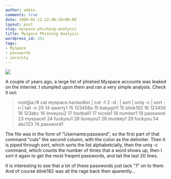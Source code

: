 ```yaml
---
author: admin
comments: true
date: 2009-02-11 22:40:10+00:00
layout: post
slug: myspace-phishing-analysis
title: Myspace Phishing Analysis
wordpress_id: 251
tags:
- Myspace
- passwords
- security
---
```


[![](/uploads/myspace.jpeg)](/uploads/myspace.jpeg)

A couple of years ago, a large list of phished Myspace accounts was leaked on the internet.
I stumpled upon them and ran a very simple analysis. Check it out:


> root@a:/# cat myspace.hackedlist | cut -f 2 -d : | sort | uniq -c | sort -n | tail -n 20
14 qwerty1
15 123456a
15 babygirl1
15 blink182
16 123456
16 123abc
16 iloveyou2
17 football1
17 nicole1
18 number1
19 password
23 myspace1
24 fuckyou1
28 iloveyou1
28 monkey1
29 fuckyou
54 abc123
74 password1


The file was in the form of "Username:password", so the first part of that command "cuts" the second column, with the colon as the delimiter. Then it is piped through sort, which sorts the list alphabetcially, then the uniq -c command, which counts the number of times that a word shows up, then I sort it again to get the most freqent passwords, and tail the last 20 lines.

It is interesting to see that a lot of these passwords just tack "1" on to them. And of course blink182 was all the rage back then aparently...
